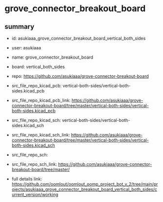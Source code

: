 # grove_connector_breakout_board
 
## summary 
* id: asukiaaa_grove_connector_breakout_board_vertical_both_sides
* user: asukiaaa
* name: grove_connector_breakout_board
* board: vertical_both_sides
* repo: https://github.com/asukiaaa/grove-connector-breakout-board
* src_file_repo_kicad_pcb: vertical-both-sides/vertical-both-sides.kicad_pcb
* src_file_repo_kicad_pcb_link: https://github.com/asukiaaa/grove-connector-breakout-board/tree/master/vertical-both-sides/vertical-both-sides.kicad_pcb
* src_file_repo_kicad_sch: vertical-both-sides/vertical-both-sides.kicad_sch
* src_file_repo_kicad_sch_link: https://github.com/asukiaaa/grove-connector-breakout-board/tree/master/vertical-both-sides/vertical-both-sides.kicad_sch

* src_file_repo_sch: 
* src_file_repo_sch_link: https://github.com/asukiaaa/grove-connector-breakout-board/tree/master/
* full details link: https://github.com/oomlout/oomlout_oomp_project_bot_v_2/tree/main/projects/asukiaaa_grove_connector_breakout_board_vertical_both_sides/current_version/working  







